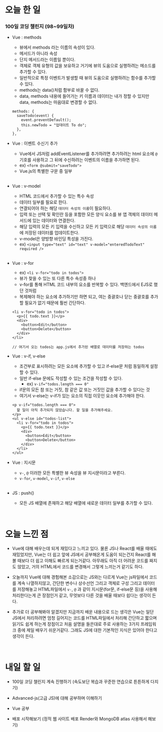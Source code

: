 # 오늘 한 일

### 100일 코딩 챌린지 (98~99일차)

- Vue : methods

  - 뷰에서 methods 라는 이름의 속성이 있다.
  - 메서드가 아니라 속성
  - 단지 메서드라는 이름일 뿐이다.
  - 객체로 객체 유형의 값을 보유하고 거기에 뷰의 도움으로 실행하려는 메소드를 추가할 수 있다.
  - 일반적으로 특정 이벤트가 발생할 때 뷰의 도움으로 실행하려는 함수를 추가할 수 있다.
  - methods는 data()처럼 함부로 바꿀 수 없다.
  - data, methods 내용에 들어가는 키 이름과 데이터는 내가 정할 수 있지만 data, methods는 마음대로 변경할 수 없다.

  ```
  methods: {
    saveTodo(event) {
      event.preventDefault();
      this.newTodo = "업데이트 To do";
    },
  },
  ```

- Vue : 이벤트 수신기 추가

  - Vue에서 JS처럼 addEventListener를 추가하려면 추가하려는 html 요소에 `@` 기호를 사용하고 그 뒤에 수신하려는 이벤트의 이름을 추가하면 된다.
  - ex) `<form @submit="saveTodo">`
  - Vue.js의 특별한 구문 중 일부

  <br />

- Vue : v-model

  - HTML 코드에서 추가할 수 있는 특수 속성
  - 데이터 일부를 필요로 한다.
  - 연결되어야 하는 해당 `데이터 속성의 이름`이 필요하다.
  - 입력 또는 선택 및 확인란 등을 포함한 모든 양식 요소를 뷰 앱 객체의 데이터 메서드에 있는 데이터와 연결한다.
  - 해당 입력의 모든 키 입력을 수신하고 모든 키 입력으로 해당 `데이터 속성의 이름`에 저장된 데이터를 업데이트한다.
  - v-model은 양방향 바인딩 특성을 가진다.
  - ex) `<input type="text" id="text" v-model="enteredTodoText" required />`

  <br />

- Vue : v-for

  - ex) `<li v-for="todo in todos">`
  - 뷰가 찾을 수 있는 또 다른 특수 속성중 하나
  - v-for를 통해 HTML 코드 내부의 요소를 반복할 수 있다. 백엔드에서 EJS로 했던 것처럼
  - 복제해야 하는 요소에 추가하기만 하면 되고, 여는 중괄호나 닫는 중괄호를 추가할 필요가 없기 때문에 훨씬 간단하다.

  ```
  <li v-for="todo in todos">
    <p>{{ todo.text }}</p>
    <div>
      <button>Edit</button>
      <button>Delete</button>
    </div>
  </li>

  // 여기서 오는 todos는 app.js에서 추가된 배열로 데이터를 저장하는 todos
  ```

- Vue : v-if, v-else

  - 조건부로 표시하려는 모든 요소에 추가할 수 있고 if-else문 처럼 동일하게 설정할 수 있다.
  - 일반 if-else 문에도 작성할 수 있는 조건을 작성할 수 있다.
    - ex) `v-if="todos.length === 0"`
  - if문의 모든 참 또는 거짓, 참 같은 값 또는 거짓인 값을 추가할 수 있다는 것
  - 여기서 v-else는 v-if가 있는 요소의 직접 이웃인 요소에 추가해야 한다.

  ```
  <p v-if="todos.length === 0">
    할 일이 아직 추가되지 않았습니다. 할 일을 추가해주세요.
  </p>
  <ul v-else id="todos-list">
    <li v-for="todo in todos">
      <p>{{ todo.text }}</p>
      <div>
        <button>Edit</button>
        <button>Delete</button>
      </div>
    </li>
  </ul>
  ```

- Vue : 지시문

  - `v-`, `@` 이러한 모든 특별한 뷰 속성을 뷰 지시문이라고 부른다.
  - `v-for`, `v-model`, `v-if`, `v-else`

  <br />

- JS : push()

  - 모든 JS 배열에 존재하고 해당 배열에 새로운 데이터 일부를 추가할 수 있다.

<br />

# 오늘 느낀 점

- Vue에 대해 배우는데 되게 재밌다고 느끼고 있다. 물론 JS나 React를 배울 때에도 재밌었지만, Vue는 더 쉽고 앞에 JS에서 공부해온게 도움이 되는건지 React를 해볼 때보다 더 쉽고 이해도 빠르게 되는거같다. 아무래도 아직 더 어려운 코드를 짜지도 않았고, 거의 HTML에서 코드를 변경해서 그렇게 느끼는거 같기도 하다.

- 오늘까지 Vue에 대해 경험해본 소감으로는 JS와는 다르게 Vue는 js파일에서 코드를 계속 나열하지않고, 간단한 변수나 상수선언 그리고 객체로 구성 그리고 데이터를 저장해놓고 HTML파일에서 `v-`, `@` 과 같이 지시문(for문, if-else문 등)을 사용해 처리한다는게 큰 장점인거 같고, 무엇보다 다른 것을 배울 때보다 쉽다는 생각이 든다.

- 추가로 더 공부해봐야 알겠지만 지금까지 배운 내용으로 드는 생각은 Vue는 일단 JS에서 처리하려면 엄청 길어지는 코드를 HTML파일에서 처리해 간단하고 짧으며 읽기도 쉽게 하는게 장점이고 처음 설명을 들은대로 주로 사용하는 3가지 프레임워크 중에 제일 배우기 쉬운거같다. 그래도 JS에 대한 기본적인 지식은 있어야 한다고 생각이 든다.

<br />

# 내일 할 일

- 100일 코딩 챌린지 계속 진행하기 (속도보단 복습과 꾸준한 연습으로 튼튼하게 다지기)

- Advanced-js(고급 JS)에 대해 공부하며 이해하기

- Vue 공부

- 배포 시작해보기 (정적 웹 사이트 배포 Render와 MongoDB atlas 사용해서 해보기)
